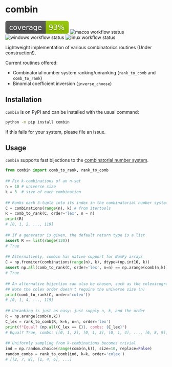 # combin
![coverage_badge](tests/coverage_badge.svg)
![macos workflow status](https://img.shields.io/github/actions/workflow/status/peekxc/combin/build_macos.yml?logo=apple&logoColor=white)
![windows workflow status](https://img.shields.io/github/actions/workflow/status/peekxc/combin/build_windows.yml?logo=windows&logoColor=white)
![linux workflow status](https://img.shields.io/github/actions/workflow/status/peekxc/combin/build_linux.yml?logo=linux&logoColor=white)

Lightweight implementation of various combinatorics routines (Under construction!).

Current routines offered: 

- Combinatorial number system ranking/unranking (`rank_to_comb` and `comb_to_rank`)
- Binomial coefficient inversion (`inverse_choose`)

## Installation 

`combin` is on PyPI and can be installed with the usual command: 

```bash
python -m pip install combin
```

If this fails for your system, please file an issue. 

## Usage

`combin` supports fast bijections to the [combinatorial number system](https://en.wikipedia.org/wiki/Combinatorial_number_system). 

```python
from combin import comb_to_rank, rank_to_comb

## Fix k-combinations of an n-set
n = 10 # universe size 
k = 3  # size of each combination

## Ranks each 3-tuple into its index in the combinatorial number system  
C = combinations(range(n), k) # from itertools 
R = comb_to_rank(C, order='lex', n = n)
print(R)
# [0, 1, 2, ..., 119]

## If a generator is given, the default return type is a list
assert R == list(range(120))
# True

## Alternatively, combin has native support for NumPy arrays
C = np.fromiter(combinations(range(n), k), dtype=(np.int16, k))
assert np.all(comb_to_rank(C, order='lex', n=n) == np.arange(comb(n,k)))
# True

## An alternative bijection can also be chosen, such as the colexicographical order
## Note the colex order doesn't require the universe size (n)
print(comb_to_rank(C, order='colex'))
# [0, 1, 4, ..., 119]

## Unranking is just as easy: just supply n, k, and the order
R = np.arange(comb(n,k))
C_lex = rank_to_comb(R, k=k, n=n, order='lex')
print(f"Equal? {np.all(C_lex == C)}, combs: {C_lex}")
# Equal? True, combs: [[0, 1, 2], [0, 1, 3], [0, 1, 4], ..., [6, 8, 9], [7, 8, 9]]

## Uniformly sampling from k-combinations becomes trivial
ind = np.random.choice(range(comb(n,k)), size=10, replace=False)
random_combs = rank_to_comb(ind, k=k, order='colex')
# [[2, 7, 8], [1, 4, 6], ...]
```
